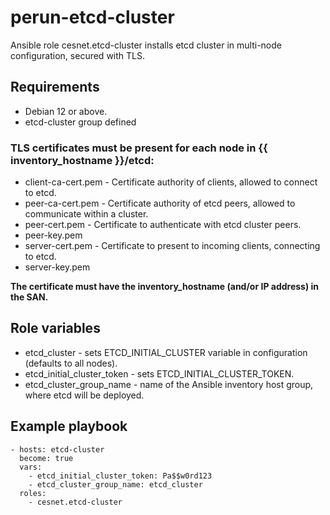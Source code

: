 # perun-etcd-cluster
Ansible role cesnet.etcd-cluster installs etcd cluster in multi-node configuration, secured with TLS.

## Requirements
* Debian 12 or above.
* etcd-cluster group defined

### TLS certificates must be present for each node in {{ inventory_hostname }}/etcd:
* client-ca-cert.pem - Certificate authority of clients, allowed to connect to etcd.
* peer-ca-cert.pem - Certificate authority of etcd peers, allowed to communicate within a cluster.
* peer-cert.pem - Certificate to authenticate with etcd cluster peers.
* peer-key.pem
* server-cert.pem - Certificate to present to incoming clients, connecting to etcd.
* server-key.pem

**The certificate must have the inventory_hostname (and/or IP address) in the SAN.**

## Role variables
* etcd_cluster - sets ETCD_INITIAL_CLUSTER variable in configuration (defaults to all nodes).
* etcd_initial_cluster_token - sets ETCD_INITIAL_CLUSTER_TOKEN.
* etcd_cluster_group_name - name of the Ansible inventory host group, where etcd will be deployed.

## Example playbook
```
- hosts: etcd-cluster
  become: true
  vars:
    - etcd_initial_cluster_token: Pa$$w0rd123
    - etcd_cluster_group_name: etcd_cluster
  roles:
    - cesnet.etcd-cluster
```